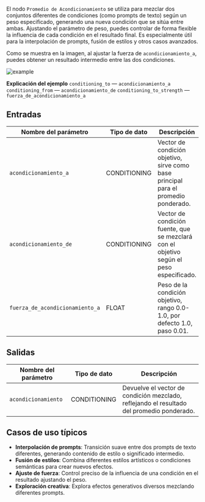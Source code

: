 El nodo `Promedio de Acondicionamiento` se utiliza para mezclar dos conjuntos diferentes de condiciones (como prompts de texto) según un peso especificado, generando una nueva condición que se sitúa entre ambas. Ajustando el parámetro de peso, puedes controlar de forma flexible la influencia de cada condición en el resultado final. Es especialmente útil para la interpolación de prompts, fusión de estilos y otros casos avanzados.

Como se muestra en la imagen, al ajustar la fuerza de `acondicionamiento_a`, puedes obtener un resultado intermedio entre las dos condiciones.

![example](./asset/example.webp)

**Explicación del ejemplo**
`conditioning_to` — `acondicionamiento_a`
`conditioning_from` — `acondicionamiento_de`
`conditioning_to_strength` — `fuerza_de_acondicionamiento_a`

## Entradas

| Nombre del parámetro             | Tipo de dato     | Descripción |
|----------------------------------|------------------|-------------|
| `acondicionamiento_a`            | CONDITIONING     | Vector de condición objetivo, sirve como base principal para el promedio ponderado. |
| `acondicionamiento_de`           | CONDITIONING     | Vector de condición fuente, que se mezclará con el objetivo según el peso especificado. |
| `fuerza_de_acondicionamiento_a`  | FLOAT            | Peso de la condición objetivo, rango 0.0-1.0, por defecto 1.0, paso 0.01. |

## Salidas

| Nombre del parámetro   | Tipo de dato     | Descripción |
|-----------------------|------------------|-------------|
| `acondicionamiento`   | CONDITIONING     | Devuelve el vector de condición mezclado, reflejando el resultado del promedio ponderado. |

## Casos de uso típicos

- **Interpolación de prompts**: Transición suave entre dos prompts de texto diferentes, generando contenido de estilo o significado intermedio.
- **Fusión de estilos**: Combina diferentes estilos artísticos o condiciones semánticas para crear nuevos efectos.
- **Ajuste de fuerza**: Control preciso de la influencia de una condición en el resultado ajustando el peso.
- **Exploración creativa**: Explora efectos generativos diversos mezclando diferentes prompts.
